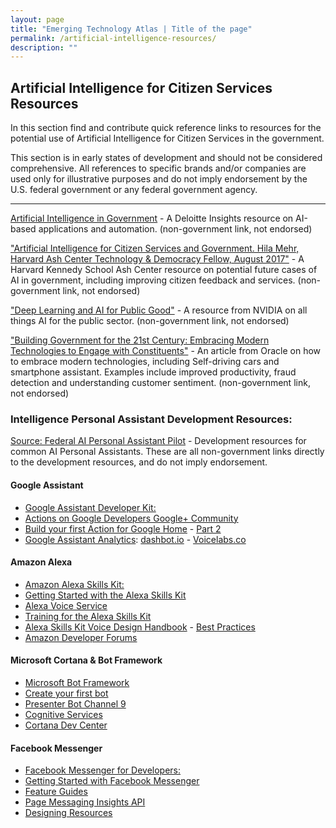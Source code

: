 ```yaml
---
layout: page
title: "Emerging Technology Atlas | Title of the page"
permalink: /artificial-intelligence-resources/
description: ""
---
```


## Artificial Intelligence for Citizen Services Resources

<p>In this section find and contribute quick reference links to resources for the potential use of Artificial Intelligence for Citizen Services in the government.</p>

<p> This section is in early states of development and should not be considered comprehensive. All references to specific brands and/or companies are used only for illustrative purposes and do not imply endorsement by the U.S. federal government or any federal government agency. </p>

***

<a href="https://dupress.deloitte.com/dup-us-en/focus/cognitive-technologies/artificial-intelligence-government-summary.html">Artificial Intelligence in Government</a> - A Deloitte Insights resource on AI-based applications and automation. (non-government link, not endorsed)

<a href="https://ash.harvard.edu/files/ash/files/artificial_intelligence_for_citizen_services.pdf">"Artificial Intelligence for Citizen Services and Government. Hila Mehr, Harvard Ash Center Technology & Democracy Fellow, August 2017"</a> - A Harvard Kennedy School Ash Center resource on potential future cases of AI in government, including improving citizen feedback and services. (non-government link, not endorsed)

<a href="https://www.nvidia.com/en-us/deep-learning-ai/industries/public-good/">"Deep Learning and AI for Public Good"</a> - A resource from NVIDIA on all things AI for the public sector. (non-government link, not endorsed)

<a href="http://www.oracle.com/us/industries/public-sector/build-gov-21-century-br-2389343.pdf">"Building Government
for the 21st Century: Embracing Modern Technologies to Engage with Constituents"</a> - An article from Oracle on how to embrace modern technologies, including Self-driving cars and smartphone assistant. Examples include improved productivity, fraud detection and understanding customer sentiment. (non-government link, not endorsed)

### Intelligence Personal Assistant Development Resources:
<a href="https://github.com/GSA/AI-Assistant-Pilot/wiki/Resources">Source: Federal AI Personal Assistant Pilot</a> - Development resources for common AI Personal Assistants. These are all non-government links directly to the development resources, and do not imply endorsement. 

#### Google Assistant
- [Google Assistant Developer Kit:](https://developers.google.com/actions/) 
- [Actions on Google Developers Google+ Community](https://plus.google.com/communities/105684267327487893574)
- [Build your first Action for Google Home](https://medium.com/google-cloud/building-your-first-action-for-google-home-in-30-minutes-ec6c65b7bd32) - [Part 2](https://medium.com/google-cloud/building-your-first-action-for-google-home-part-2-594888a8c09b)
- [Google Assistant Analytics](https://developers.google.com/actions/tools/analytics): [dashbot.io](https://www.dashbot.io/googlehome) - [Voicelabs.co](https://insights.voicelabs.co/assistant)

#### Amazon Alexa
- [Amazon Alexa Skills Kit:](https://developer.amazon.com/alexa-skills-kit)
- [Getting Started with the Alexa Skills Kit](https://developer.amazon.com/public/solutions/alexa/alexa-skills-kit/getting-started-guide)
- [Alexa Voice Service](https://developer.amazon.com/alexa-voice-service)
- [Training for the Alexa Skills Kit](https://developer.amazon.com/alexa-skills-kit/alexa-skills-developer-training#BEGINNER)
- [Alexa Skills Kit Voice Design Handbook](https://developer.amazon.com/public/solutions/alexa/alexa-skills-kit/docs/alexa-skills-kit-voice-design-handbook) - [Best Practices](https://developer.amazon.com/public/solutions/alexa/alexa-skills-kit/docs/alexa-skills-kit-voice-design-best-practices)
- [Amazon Developer Forums](https://forums.developer.amazon.com/spaces/165/index.html)

#### Microsoft Cortana & Bot Framework
- [Microsoft Bot Framework](https://dev.botframework.com)
- [Create your first bot](https://azure.microsoft.com/services/bot-service)
- [Presenter Bot Channel 9](http://aka.ms/PresenterBot)
- [Cognitive Services](https://azure.microsoft.com/en-us/services/cognitive-services)
- [Cortana Dev Center](https://developer.microsoft.com/en-us/cortana)

#### Facebook Messenger
- [Facebook Messenger for Developers:](https://developers.facebook.com/docs/messenger-platform)
- [Getting Started with Facebook Messenger](https://developers.facebook.com/docs/messenger-platform/getting-started)
- [Feature Guides](https://developers.facebook.com/docs/messenger-platform/guides)
- [Page Messaging Insights API](https://developers.facebook.com/docs/messenger-platform/insights/page-messaging)
- [Designing Resources](https://developers.facebook.com/docs/messenger-platform/design-resources)

